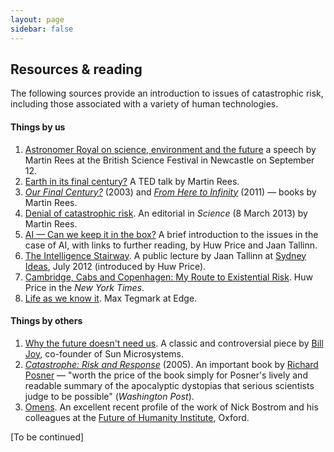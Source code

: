 ```yaml
---
layout: page
sidebar: false
---
```


## Resources & reading

The following sources provide an introduction to issues of catastrophic risk, including those associated with a variety of human technologies.


#### Things by us

1. [Astronomer Royal on science, environment and the future](http://theconversation.com/astronomer-royal-on-science-environment-and-the-future-18162) a speech by Martin Rees at the British Science Festival in Newcastle on September 12. 
1. [Earth in its final century?](http://www.youtube.com/watch?v=3qF26MbYgOA) A TED talk by Martin Rees.
1. [*Our Final Century?*](http://www.amazon.co.uk/Our-Final-Century-Humanitys-Twenty-first/dp/0099436868) (2003) and *[From Here to Infinity](http://www.amazon.co.uk/Here-Infinity-Scientific-Horizons-Lectures/dp/1846685036)* (2011) — books by Martin Rees.
1. [Denial of catastrophic risk](http://www.sciencemag.org/content/339/6124/1123.full). An editorial in *Science* (8 March 2013) by Martin Rees.<br>
1. [AI — Can we keep it in the box?](http://theconversation.edu.au/artificial-intelligence-can-we-keep-it-in-the-box-8541) A brief introduction to the issues in the case of AI, with links to further reading, by Huw Price and Jaan Tallinn.
1. [The Intelligence Stairway](http://www.youtube.com/watch?v=BNqQkFg-7AM&feature=plcp). A public lecture by Jaan Tallinn at [Sydney Ideas](http://sydney.edu.au/sydney_ideas/lectures/2012/jaan.tallinn.shtml), July 2012 (introduced by Huw Price).
1. [Cambridge, Cabs and Copenhagen: My Route to Existential Risk](http://opinionator.blogs.nytimes.com/2013/01/27/cambridge-cabs-and-copenhagen-my-route-to-existential-risk/). Huw Price in the *New York Times*.<br>
1. [Life as we know it](http://www.edge.org/response-detail/23690). Max Tegmark at Edge.


#### Things by others

1. [Why the future doesn't need us](http://www.wired.com/wired/archive/8.04/joy.html). A classic and controversial piece by [Bill Joy](http://en.wikipedia.org/wiki/Bill_Joy), co-founder of Sun Microsystems.<br>
1. [*Catastrophe: Risk and Response*](http://www.oup.com/us/catalog/general/subject/Economics/Political/?view=usa&ci=9780195306477) (2005). An important book by [Richard Posner](http://en.wikipedia.org/wiki/Richard_Posner) — "worth the price of the book simply for Posner's lively and readable summary of the apocalyptic dystopias that serious scientists judge to be possible" (*Washington Post*).
1. [Omens](http://www.aeonmagazine.com/world-views/ross-andersen-human-extinction/). An excellent recent profile of the work of Nick Bostrom and his colleagues at the [Future of Humanity Institute](http://www.fhi.ox.ac.uk/), Oxford.

 
[To be continued]
